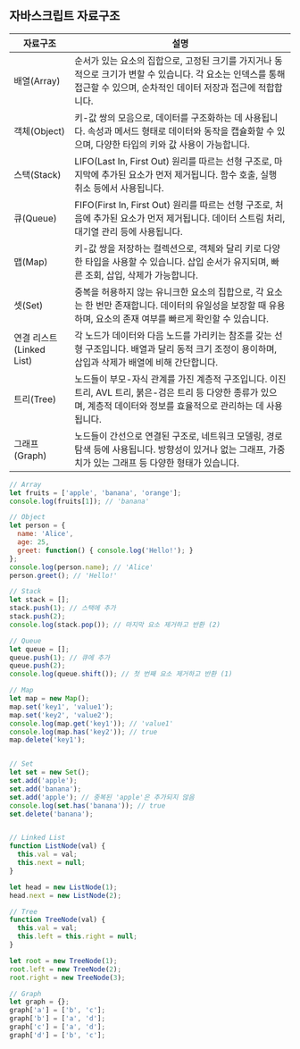 ## 자바스크립트 자료구조

| 자료구조 | 설명 |
|----------|------|
| 배열(Array) | 순서가 있는 요소의 집합으로, 고정된 크기를 가지거나 동적으로 크기가 변할 수 있습니다. 각 요소는 인덱스를 통해 접근할 수 있으며, 순차적인 데이터 저장과 접근에 적합합니다. |
| 객체(Object) | 키-값 쌍의 모음으로, 데이터를 구조화하는 데 사용됩니다. 속성과 메서드 형태로 데이터와 동작을 캡슐화할 수 있으며, 다양한 타입의 키와 값 사용이 가능합니다. |
| 스택(Stack) | LIFO(Last In, First Out) 원리를 따르는 선형 구조로, 마지막에 추가된 요소가 먼저 제거됩니다. 함수 호출, 실행 취소 등에서 사용됩니다. |
| 큐(Queue) | FIFO(First In, First Out) 원리를 따르는 선형 구조로, 처음에 추가된 요소가 먼저 제거됩니다. 데이터 스트림 처리, 대기열 관리 등에 사용됩니다. |
| 맵(Map) | 키-값 쌍을 저장하는 컬렉션으로, 객체와 달리 키로 다양한 타입을 사용할 수 있습니다. 삽입 순서가 유지되며, 빠른 조회, 삽입, 삭제가 가능합니다. |
| 셋(Set) | 중복을 허용하지 않는 유니크한 요소의 집합으로, 각 요소는 한 번만 존재합니다. 데이터의 유일성을 보장할 때 유용하며, 요소의 존재 여부를 빠르게 확인할 수 있습니다. |
| 연결 리스트(Linked List) | 각 노드가 데이터와 다음 노드를 가리키는 참조를 갖는 선형 구조입니다. 배열과 달리 동적 크기 조정이 용이하며, 삽입과 삭제가 배열에 비해 간단합니다. |
| 트리(Tree) | 노드들이 부모-자식 관계를 가진 계층적 구조입니다. 이진 트리, AVL 트리, 붉은-검은 트리 등 다양한 종류가 있으며, 계층적 데이터와 정보를 효율적으로 관리하는 데 사용됩니다. |
| 그래프(Graph) | 노드들이 간선으로 연결된 구조로, 네트워크 모델링, 경로 탐색 등에 사용됩니다. 방향성이 있거나 없는 그래프, 가중치가 있는 그래프 등 다양한 형태가 있습니다. |


```js
// Array
let fruits = ['apple', 'banana', 'orange'];
console.log(fruits[1]); // 'banana'

// Object
let person = {
  name: 'Alice',
  age: 25,
  greet: function() { console.log('Hello!'); }
};
console.log(person.name); // 'Alice'
person.greet(); // 'Hello!'

// Stack
let stack = [];
stack.push(1); // 스택에 추가
stack.push(2);
console.log(stack.pop()); // 마지막 요소 제거하고 반환 (2)

// Queue
let queue = [];
queue.push(1); // 큐에 추가
queue.push(2);
console.log(queue.shift()); // 첫 번째 요소 제거하고 반환 (1)

// Map
let map = new Map();
map.set('key1', 'value1');
map.set('key2', 'value2');
console.log(map.get('key1')); // 'value1'
console.log(map.has('key2')); // true
map.delete('key1');


// Set
let set = new Set();
set.add('apple');
set.add('banana');
set.add('apple'); // 중복된 'apple'은 추가되지 않음
console.log(set.has('banana')); // true
set.delete('banana');


// Linked List
function ListNode(val) {
  this.val = val;
  this.next = null;
}

let head = new ListNode(1);
head.next = new ListNode(2);

// Tree
function TreeNode(val) {
  this.val = val;
  this.left = this.right = null;
}

let root = new TreeNode(1);
root.left = new TreeNode(2);
root.right = new TreeNode(3);

// Graph
let graph = {};
graph['a'] = ['b', 'c'];
graph['b'] = ['a', 'd'];
graph['c'] = ['a', 'd'];
graph['d'] = ['b', 'c'];

```

